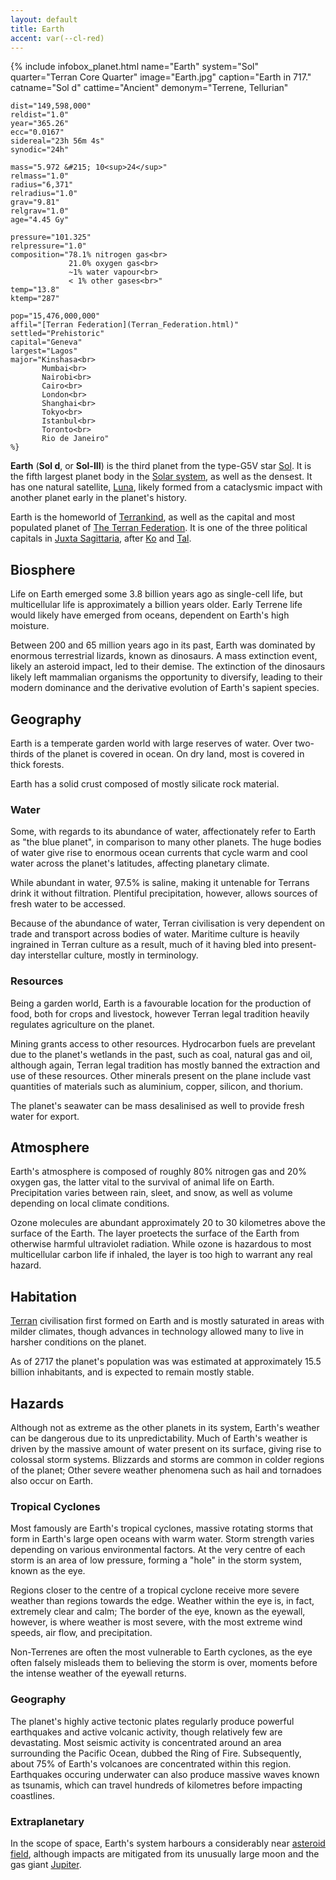 ```yaml
---
layout: default
title: Earth
accent: var(--cl-red)
---
```

{% include infobox_planet.html 
    name="Earth"
    system="Sol" 
    quarter="Terran Core Quarter"
    image="Earth.jpg"
    caption="Earth in 717."
    catname="Sol d"
    cattime="Ancient"
    demonym="Terrene, Tellurian"

    dist="149,598,000" 
    reldist="1.0"
    year="365.26"
    ecc="0.0167"
    sidereal="23h 56m 4s"
    synodic="24h"

    mass="5.972 &#215; 10<sup>24</sup>"
    relmass="1.0" 
    radius="6,371" 
    relradius="1.0"
    grav="9.81"
    relgrav="1.0"
    age="4.45 Gy"

    pressure="101.325"
    relpressure="1.0"
    composition="78.1% nitrogen gas<br>
                 21.0% oxygen gas<br>
                 ~1% water vapour<br>
                 < 1% other gases<br>"
    temp="13.8"
    ktemp="287"

    pop="15,476,000,000"
    affil="[Terran Federation](Terran_Federation.html)"
    settled="Prehistoric"
    capital="Geneva"
    largest="Lagos"
    major="Kinshasa<br>
           Mumbai<br>
           Nairobi<br>
           Cairo<br>
           London<br>
           Shanghai<br>
           Tokyo<br>
           Istanbul<br>
           Toronto<br>
           Rio de Janeiro"
    %}

**Earth** (**Sol d**, or **Sol-III**) is the third planet from the type-G5V star [Sol](Sol.html).
It is the fifth largest planet body in the [Solar system](Solar_system.html), as well as the
densest. It has one natural satellite, [Luna](Luna.html), likely formed from a cataclysmic impact
with another planet early in the planet's history.

Earth is the homeworld of [Terrankind](Terrankind.html), as well as the capital and most populated
planet of [The Terran Federation](Terran_Federation.html). It is one of the three political capitals
in [Juxta Sagittaria](Juxta_Sagittaria.html), after [Ko](Ko.html) and [Tal](Tal.html).

## Biosphere
Life on Earth emerged some 3.8 billion years ago as single-cell life, but multicellular life is
approximately a billion years older. Early Terrene life would likely have emerged from oceans,
dependent on Earth's high moisture.

Between 200 and 65 million years ago in its past, Earth was dominated by enormous terrestrial
lizards, known as dinosaurs. A mass extinction event, likely an asteroid impact, led to their
demise. The extinction of the dinosaurs likely left mammalian organisms the opportunity to
diversify, leading to their modern dominance and the derivative evolution of Earth's sapient
species. 

## Geography
Earth is a temperate garden world with large reserves of water. Over two-thirds of the planet is
covered in ocean. On dry land, most is covered in thick forests.

Earth has a solid crust composed of mostly silicate rock material.

### Water
Some, with regards to its abundance of water, affectionately refer to Earth as "the blue planet", in
comparison to many other planets. The huge bodies of water give rise to enormous ocean currents that
cycle warm and cool water across the planet's latitudes, affecting planetary climate.

While abundant in water, 97.5% is saline, making it untenable for Terrans drink it without
filtration. Plentiful precipitation, however, allows sources of fresh water to be accessed.

Because of the abundance of water, Terran civilisation is very dependent on trade and transport
across bodies of water. Maritime culture is heavily ingrained in Terran culture as a result, much
of it having bled into present-day interstellar culture, mostly in terminology.

### Resources
Being a garden world, Earth is a favourable location for the production of food, both for crops and
livestock, however Terran legal tradition heavily regulates agriculture on the planet.

Mining grants access to other resources. Hydrocarbon fuels are prevelant due to the planet's
wetlands in the past, such as coal, natural gas and oil, although again, Terran legal tradition has
mostly banned the extraction and use of these resources. Other minerals present on the plane
include vast quantities of materials such as aluminium, copper, silicon, and thorium.

The planet's seawater can be mass desalinised as well to provide fresh water for export.

## Atmosphere
Earth's atmosphere is composed of roughly 80% nitrogen gas and 20% oxygen gas, the latter vital to
the survival of animal life on Earth. Precipitation varies between rain, sleet, and snow, as well
as volume depending on local climate conditions.

Ozone molecules are abundant approximately 20 to 30 kilometres above the surface of the Earth. The
layer proetects the surface of the Earth from otherwise harmful ultraviolet radiation. While ozone
is hazardous to most multicellular carbon life if inhaled, the layer is too high to warrant any real
hazard.

## Habitation
[Terran](Terran.html) civilisation first formed on Earth and is mostly saturated in areas with
milder climates, though advances in technology allowed many to live in harsher conditions on the
planet.

As of 2717 the planet's population was was estimated at approximately 15.5 billion inhabitants, and
is expected to remain mostly stable.

## Hazards
Although not as extreme as the other planets in its system, Earth's weather can be dangerous due to
its unpredictability. Much of Earth's weather is driven by the massive amount of water present on
its surface, giving rise to colossal storm systems. Blizzards and storms are common in colder
regions of the planet; Other severe weather phenomena such as hail and tornadoes also occur on
Earth. 

### Tropical Cyclones
Most famously are Earth's tropical cyclones, massive rotating storms that form in Earth's large open
oceans with warm water. Storm strength varies depending on various environmental factors. At the
very centre of each storm is an area of low pressure, forming a "hole" in the storm system, known as
the eye.

Regions closer to the centre of a tropical cyclone receive more severe weather than regions towards
the edge. Weather within the eye is, in fact, extremely clear and calm; The border of the eye, known
as the eyewall, however, is where weather is most severe, with the most extreme wind speeds, air
flow, and precipitation.

Non-Terrenes are often the most vulnerable to Earth cyclones, as the eye often falsely misleads them
to believing the storm is over, moments before the intense weather of the eyewall returns.

### Geography
The planet's highly active tectonic plates regularly produce powerful earthquakes and active
volcanic activity, though relatively few are devastating. Most seismic activity is concentrated
around an area surrounding the Pacific Ocean, dubbed the Ring of Fire. Subsequently, about 75% of
Earth's volcanoes are concentrated within this region. Earthquakes occuring underwater can also
produce massive waves known as tsunamis, which can travel hundreds of kilometres before impacting
coastlines.

### Extraplanetary
In the scope of space, Earth's system harbours a considerably near
[asteroid field](Solar_Asteroid_Belt.html), although impacts are mitigated from its unusually large
moon and the gas giant [Jupiter](Jupiter.html). 
